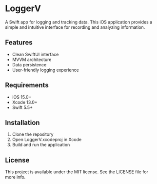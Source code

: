 # LoggerV

A Swift app for logging and tracking data. This iOS application provides a simple and intuitive interface for recording and analyzing information.

## Features

- Clean SwiftUI interface
- MVVM architecture
- Data persistence
- User-friendly logging experience

## Requirements

- iOS 15.0+
- Xcode 13.0+
- Swift 5.5+

## Installation

1. Clone the repository
2. Open LoggerV.xcodeproj in Xcode
3. Build and run the application

## License

This project is available under the MIT license. See the LICENSE file for more info.
